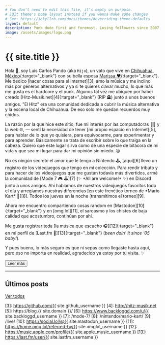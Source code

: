 ```yaml
---
# You don't need to edit this file, it's empty on purpose.
# Edit theme's home layout instead if you wanna make some changes
# See: https://jekyllrb.com/docs/themes/#overriding-theme-defaults
layout: default
description: Punk dude first and foremost. Losing followers since 2007.
image: /assets/images/logo.png
---
```


<h1 class="text-center">{{ site.title }}</h1>

<span class="first-letter">H</span>ola 👋, soy Luis Carlos Pando (aka `Mijo`), un vato que vive en [Chihuahua, México][1]{:target="_blank"} con su bella esposa [Marissa ❤️][2]{:target="_blank"}. Me dedico [hacer cosas para el Internet][3], amo la música y me inclino más por géneros alternativos y ya si te quieres clavar mucho, lo que más me gusta es el hardcore y el punk. Algunos tal vez me ubiquen por haber creado [Hitz-Musik.net][4]{:target="_blank"} (RIP 🪦) junto a unos buenos amigos. "El Hitz" era una comunidad dedicada a cubrir la música alternativa y la escena local de Chihuahua. De eso solo me quedan recuerdos muy chidos.

La razón por la que hice este sitio, fue mi interés por las computadoras 👨‍💻 y la web 🌐, ― sentí la necesidad de tener [mi propio espacio en Internet][5], para hablar de lo que yo quisiera, para equivocarme, para experimentar y para aprender. Básicamente se trata de escribir sobre lo que traiga en la cabeza. Quiero que este lugar sirva como de una especie de bitácora de mi vida y que sea mi lugar para dar mi opinión sin miedo. 😌

<div class="collapse" id="collapseIntro">
No es ningún secreto el amor que le tengo a Nintendo 🕹️, [aquí][6] llevo un registro de los videojuegos que tengo en mi colección. Para rendir tributo y para hacer de los videojuegos que me gustan todavía más divertidos, armé la comunidad de [Mode 7 🎮 🕹️][7] (✨ *All are welcome!* ✨) en Discord junto a unos amigos. Ahí hablamos de nuestros videojuegos favoritos todo el día y arreglamos nuestras diferencias [en este frenético torneo de *Mario Kart* 🏁][8]. Todos los jueves en la noche [transmitimos el torneo][9]. 

Ahora me encuentro compartiendo cosas random en [Mastodon][10]{:target="_blank"} y en [omg.lol][11], el sarcasmo y los chistes de baja calidad que acostumbro, continúan por ahí.

Me gusta registrar toda [la música que escucho 🎧][12]{:target="_blank"} en mi perfil de [Last.fm 🎵][13]{:target="_blank"} (*been doin' it since '05 baby!*).

Y pues bueno, lo más seguro es que ni sepas como llegaste hasta aquí, pero eso no importa en realidad, agradecido ya estoy por tu visita. ✨
</div>

<button id="btn-read-more" class="btn btn-primary collapsed" data-toggle="collapse" href="#collapseIntro" role="button" aria-expanded="false" aria-controls="collapseIntro">
    <i class="fa-solid fa-plus"></i> Leer más
</button>

---

<h2>Últimos posts</h2>

<ul id="latest-posts"></ul>

<a class="btn btn-primary" href="https://blog.{{ site.domain }}/">
    <i class="fa-solid fa-comment"></i> Ver todos
</a>

[1]: https://es.wikipedia.org/wiki/Chihuahua_(Chihuahua)
[2]: https://www.instagram.com/primitivegirl
[3]: https://github.com/{{ site.github_username }}
[4]: http://hitz-musik.net
[5]: https://blog.{{ site.domain }}/
[6]: https://www.backloggd.com/u/{{ site.backloggd_username }}
[7]: /mode-7/
[8]: /nintendo/mario-kart/
[9]: /live/
[10]: https://social.lol/@{{ site.mastodon_username }}
[11]: https://home.omg.lol/referred-by/{{ site.omglol_username }}
[12]: https://music.apple.com/profile/{{ site.apple_music_username }}
[13]: https://last.fm/user/{{ site.lastfm_username }}
